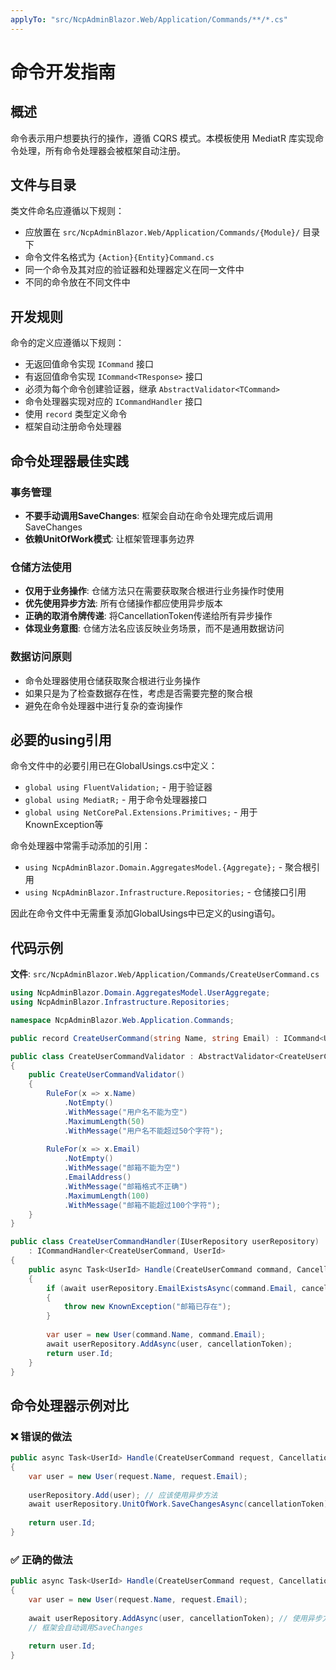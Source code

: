 ```yaml
---
applyTo: "src/NcpAdminBlazor.Web/Application/Commands/**/*.cs"
---
```


# 命令开发指南

## 概述

命令表示用户想要执行的操作，遵循 CQRS 模式。本模板使用 MediatR 库实现命令处理，所有命令处理器会被框架自动注册。

## 文件与目录

类文件命名应遵循以下规则：
- 应放置在 `src/NcpAdminBlazor.Web/Application/Commands/{Module}/` 目录下
- 命令文件名格式为 `{Action}{Entity}Command.cs`
- 同一个命令及其对应的验证器和处理器定义在同一文件中
- 不同的命令放在不同文件中

## 开发规则

命令的定义应遵循以下规则：
- 无返回值命令实现 `ICommand` 接口
- 有返回值命令实现 `ICommand<TResponse>` 接口
- 必须为每个命令创建验证器，继承 `AbstractValidator<TCommand>`
- 命令处理器实现对应的 `ICommandHandler` 接口
- 使用 `record` 类型定义命令
- 框架自动注册命令处理器

## 命令处理器最佳实践

### 事务管理
- **不要手动调用SaveChanges**: 框架会自动在命令处理完成后调用SaveChanges
- **依赖UnitOfWork模式**: 让框架管理事务边界

### 仓储方法使用
- **仅用于业务操作**: 仓储方法只在需要获取聚合根进行业务操作时使用
- **优先使用异步方法**: 所有仓储操作都应使用异步版本
- **正确的取消令牌传递**: 将CancellationToken传递给所有异步操作
- **体现业务意图**: 仓储方法名应该反映业务场景，而不是通用数据访问

### 数据访问原则
- 命令处理器使用仓储获取聚合根进行业务操作
- 如果只是为了检查数据存在性，考虑是否需要完整的聚合根
- 避免在命令处理器中进行复杂的查询操作

## 必要的using引用

命令文件中的必要引用已在GlobalUsings.cs中定义：
- `global using FluentValidation;` - 用于验证器
- `global using MediatR;` - 用于命令处理器接口
- `global using NetCorePal.Extensions.Primitives;` - 用于KnownException等

命令处理器中常需手动添加的引用：
- `using NcpAdminBlazor.Domain.AggregatesModel.{Aggregate};` - 聚合根引用
- `using NcpAdminBlazor.Infrastructure.Repositories;` - 仓储接口引用

因此在命令文件中无需重复添加GlobalUsings中已定义的using语句。

## 代码示例

**文件**: `src/NcpAdminBlazor.Web/Application/Commands/CreateUserCommand.cs`

```csharp
using NcpAdminBlazor.Domain.AggregatesModel.UserAggregate;
using NcpAdminBlazor.Infrastructure.Repositories;

namespace NcpAdminBlazor.Web.Application.Commands;

public record CreateUserCommand(string Name, string Email) : ICommand<UserId>;

public class CreateUserCommandValidator : AbstractValidator<CreateUserCommand>
{
    public CreateUserCommandValidator()
    {
        RuleFor(x => x.Name)
            .NotEmpty()
            .WithMessage("用户名不能为空")
            .MaximumLength(50)
            .WithMessage("用户名不能超过50个字符");
            
        RuleFor(x => x.Email)
            .NotEmpty()
            .WithMessage("邮箱不能为空")
            .EmailAddress()
            .WithMessage("邮箱格式不正确")
            .MaximumLength(100)
            .WithMessage("邮箱不能超过100个字符");
    }
}

public class CreateUserCommandHandler(IUserRepository userRepository)
    : ICommandHandler<CreateUserCommand, UserId>
{
    public async Task<UserId> Handle(CreateUserCommand command, CancellationToken cancellationToken)
    {
        if (await userRepository.EmailExistsAsync(command.Email, cancellationToken))
        {
            throw new KnownException("邮箱已存在");
        }
        
        var user = new User(command.Name, command.Email);
        await userRepository.AddAsync(user, cancellationToken);
        return user.Id;
    }
}
```

## 命令处理器示例对比

### ❌ 错误的做法
```csharp
public async Task<UserId> Handle(CreateUserCommand request, CancellationToken cancellationToken)
{
    var user = new User(request.Name, request.Email);
    
    userRepository.Add(user); // 应该使用异步方法
    await userRepository.UnitOfWork.SaveChangesAsync(cancellationToken); // 不应手动调用
    
    return user.Id;
}
```

### ✅ 正确的做法
```csharp
public async Task<UserId> Handle(CreateUserCommand request, CancellationToken cancellationToken)
{
    var user = new User(request.Name, request.Email);
    
    await userRepository.AddAsync(user, cancellationToken); // 使用异步方法
    // 框架会自动调用SaveChanges
    
    return user.Id;
}
```